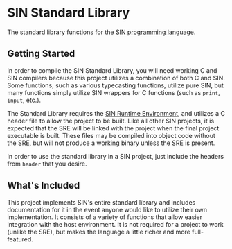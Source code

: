 # SIN Standard Library

The standard library functions for the [SIN programming language](https://github.com/rlannon/SINx86).

## Getting Started

In order to compile the SIN Standard Library, you will need working C and SIN compilers because this project utilizes a combination of both C and SIN. Some functions, such as various typecasting functions, utilize pure SIN, but many functions simply utilize SIN wrappers for C functions (such as `print`, `input`, etc.).

The Standard Library requires the [SIN Runtime Environment](https://github.com/rlannon/SRE), and utilizes a C header file to allow the project to be built. Like all other SIN projects, it is expected that the SRE will be linked with the project when the final project executable is built. These files may be compiled into object code without the SRE, but will not produce a working binary unless the SRE is present.

In order to use the standard library in a SIN project, just include the headers from `header` that you desire.

## What's Included

This project implements SIN's entire standard library and includes documentation for it in the event anyone would like to utilize their own implementation. It consists of a variety of functions that allow easier integration with the host environment. It is not required for a project to work (unlike the SRE), but makes the language a little richer and more full-featured.
